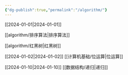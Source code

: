 ```yaml
---
{"dg-publish":true,"permalink":"/algorithm/"}
---
```


[[2024-01-01\|2024-01-01]]

[[algorithm/排序算法\|排序算法]]

[[algorithm/红黑树\|红黑树]]

[[2024-01-02\|2024-01-02]]
[[计算机基础/位运算\|位运算]]

[[2024-01-10\|2024-01-10]]
[[数据结构/递归\|递归]]